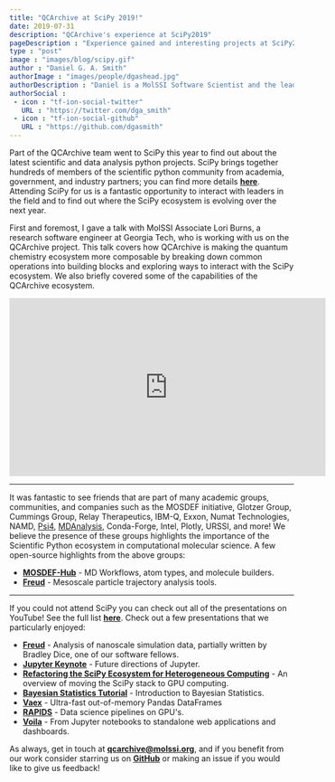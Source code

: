 ```yaml
---
title: "QCArchive at SciPy 2019!"
date: 2019-07-31
description: "QCArchive's experience at SciPy2019"
pageDescription : "Experience gained and interesting projects at SciPy2019."
type : "post"
image : "images/blog/scipy.gif"
author : "Daniel G. A. Smith"
authorImage : "images/people/dgashead.jpg"
authorDescription : "Daniel is a MolSSI Software Scientist and the lead QCArchive developer."
authorSocial : 
 - icon : "tf-ion-social-twitter"
   URL : "https://twitter.com/dga_smith"
 - icon : "tf-ion-social-github"
   URL : "https://github.com/dgasmith"
---
```


Part of the QCArchive team went to SciPy this year to find out about the latest
scientific and data analysis python projects. SciPy brings together hundreds of
members of the scientific python community from academia, government, and
industry partners; you can find more details
**[here](https://www.scipy2019.scipy.org)**. Attending SciPy for us is a
fantastic opportunity to interact with leaders in the field and to find out
where the SciPy ecosystem is evolving over the next year.

First and foremost, I gave a talk with MolSSI Associate Lori Burns, a research
software engineer at Georgia Tech, who is working with us on the QCArchive
project.  This talk covers how QCArchive is making the quantum chemistry
ecosystem more composable by breaking down common operations into building
blocks and exploring ways to interact with the SciPy ecosystem. We also briefly
covered some of the capabilities of the QCArchive ecosystem.

<center>
<iframe width="560" height="315" src="https://www.youtube.com/embed/HBkY_qnYSQw" frameborder="0" allow="accelerometer; autoplay; encrypted-media; gyroscope; picture-in-picture" allowfullscreen></iframe>
</center>

-------------

It was fantastic to see friends that are part of many academic groups,
communities, and companies such as the MOSDEF initiative, Glotzer Group,
Cummings Group, Relay Therapeutics, IBM-Q, Exxon, Numat Technologies, NAMD,
[Psi4](https://github.com/psi4/psi4),
[MDAnalysis](https://github.com/MDAnalysis/mdanalysis), Conda-Forge, Intel,
Plotly, URSSI, and more! We believe the presence of these groups highlights the
importance of the Scientific Python ecosystem in computational molecular
science. A few open-source highlights from
the above groups:

 - **[MOSDEF-Hub](https://github.com/mosdef-hub)** - MD Workflows, atom types, and molecule builders.
 - **[Freud](https://github.com/glotzerlab/freud)** - Mesoscale particle trajectory analysis tools.

-------------

If you could not attend SciPy you can check out all of the presentations on
YouTube! See the full list
**[here](https://www.youtube.com/playlist?list=PLYx7XA2nY5GcDQblpQ_M1V3PQPoLWiDAC)**.
Check out a few presentations that we particularly enjoyed:

 - **[Freud](https://www.youtube.com/watch?v=D0LWh1BzPRQ&list=PLYx7XA2nY5GcDQblpQ_M1V3PQPoLWiDAC&index=21&t=0s)** - Analysis of nanoscale simulation data, partially written by Bradley Dice, one of our software fellows.
 - **[Jupyter Keynote](https://www.youtube.com/watch?v=s-W-UvGgDco&list=PLYx7XA2nY5GcDQblpQ_M1V3PQPoLWiDAC&index=72&t=0s)** - Future directions of Jupyter.
 - **[Refactoring the SciPy Ecosystem for Heterogeneous Computing](https://www.youtube.com/watch?v=Q0DsdiY-jiw&list=PLYx7XA2nY5GcDQblpQ_M1V3PQPoLWiDAC&index=89&t=49s)** - An overview of moving the SciPy stack to GPU computing.
 - **[Bayesian Statistics Tutorial](https://www.youtube.com/watch?v=-X0BiV9n_fQ&list=PLYx7XA2nY5GcDQblpQ_M1V3PQPoLWiDAC&index=8&t=0s)** - Introduction to Bayesian Statistics.
 - **[Vaex](https://www.youtube.com/watch?v=ELtjRdPT8is&list=PLYx7XA2nY5GcDQblpQ_M1V3PQPoLWiDAC&index=18&t=0s)** - Ultra-fast out-of-memory Pandas DataFrames
 - **[RAPIDS](https://www.youtube.com/watch?v=kQ6UWd9t2Go&list=PLYx7XA2nY5GcDQblpQ_M1V3PQPoLWiDAC&index=97&t=0s)** - Data science pipelines on GPU's.
 - **[Voila](https://www.youtube.com/watch?v=VtchVpoSdoQ&list=PLYx7XA2nY5GcDQblpQ_M1V3PQPoLWiDAC&index=105&t=0s)** - From Jupyter notebooks to standalone web applications and dashboards.

As always, get in touch at
**[qcarchive@molssi.org](mailto:qcarchive@molssi.org)**, and if you benefit
from our work consider starring us on
**[GitHub](https://github.com/qcarchivebot)** or making an issue if you would
like to give us feedback!

